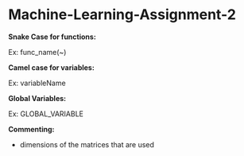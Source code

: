 # Machine-Learning-Assignment-2


**Snake Case for functions:**

Ex: func_name(~) 

**Camel case for variables:**

Ex: variableName

**Global Variables:**

Ex: GLOBAL_VARIABLE


**Commenting:**
- dimensions of the matrices that are used
